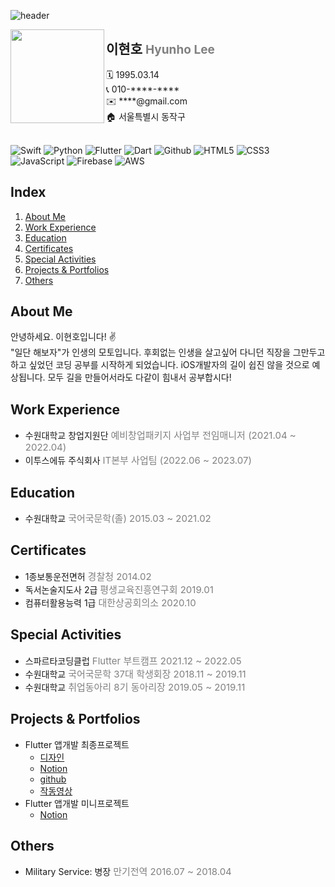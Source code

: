 ![header](https://capsule-render.vercel.app/api?type=rect&text=iOS&nbsp;&nbsp;Developer&fontAlign=25&fontSize=54&color=gradient)

<img src="https://github.com/2HYUNHO/HyunhoLee/assets/102159946/a6c2cf7c-cef5-4ff0-b7b9-78d9780ed3b2/" align="left" width="150" height="150">
</div>

## 이현호 <span style="color:grey; font-size: 19px">Hyunho Lee</span>
<div class=pull-left>
🗓️ 1995.03.14<br>
📞 010-****-****<br>
✉️ ****@gmail.com<br>
🏠 서울특별시 동작구<br>
</div>

<br>

![Swift](https://img.shields.io/badge/Swift-F05138?style=flat-square&logo=Swift&logoColor=white) ![Python](https://img.shields.io/badge/Python-3776AB?style=flat-square&logo=Python&logoColor=white) ![Flutter](https://img.shields.io/badge/Flutter-02569B?style=flat-square&logo=Flutter&logoColor=white) ![Dart](https://img.shields.io/badge/Dart-0175C2?style=flat-square&logo=Dart&logoColor=white) ![Github](https://img.shields.io/badge/Github-181717?style=flat-square&logo=Github&logoColor=white) ![HTML5](https://img.shields.io/badge/HTML5-E34F26?style=flat-square&logo=HTML5&logoColor=white) ![CSS3](https://img.shields.io/badge/CSS3-1572B6?style=flat-square&logo=CSS3&logoColor=white) ![JavaScript](https://img.shields.io/badge/JavaScript-F7DF1E?style=flat-square&logo=JavaScript&logoColor=white) ![Firebase](https://img.shields.io/badge/Firebase-FFCA28?style=flat-square&logo=Firebase&logoColor=white) ![AWS](https://img.shields.io/badge/AWS-232F3E?style=flat-square&logo=amazonaws&logoColor=white)



## Index  
1. [About Me](#about-me)   
2. [Work Experience](#work-experience)   
3. [Education](#education)   
4. [Certificates](#certificates)   
5. [Special Activities](#special-activities)
6. [Projects & Portfolios](#projects-&-portfolios)
5. [Others](#others)

## About Me 
안녕하세요. 이현호입니다! ✌️ <br>
"일단 해보자"가 인생의 모토입니다. 후회없는 인생을 살고싶어 다니던 직장을 그만두고 하고 싶었던 코딩 공부를 시작하게 되었습니다. iOS개발자의 길이 쉽진 않을 것으로 예상됩니다. 모두 길을 만들어서라도 다같이 힘내서 공부합시다!

## Work Experience  
- 수원대학교 창업지원단 <span style="color:grey; font-size: 15px">예비창업패키지 사업부 전임매니저 (2021.04 ~ 2022.04)</span>
- 이투스에듀 주식회사 <span style="color:grey; font-size: 15px">IT본부 사업팀 (2022.06 ~ 2023.07)</span>

## Education   
-  수원대학교 <span style="color:grey; font-size: 15px">국어국문학(졸) 2015.03 ~ 2021.02</span>

## Certificates
- 1종보통운전면허 <span style="color:grey; font-size: 15px">경찰청 2014.02</span>
- 독서논술지도사 2급 <span style="color:grey; font-size: 15px">평생교육진흥연구회 2019.01</span>
- 컴퓨터활용능력 1급 <span style="color:grey; font-size: 15px">대한상공회의소 2020.10</span>

## Special Activities   
- 스파르타코딩클럽 <span style="color:grey; font-size: 15px"> Flutter 부트캠프 2021.12 ~ 2022.05 </span>
- 수원대학교 <span style="color:grey; font-size: 15px"> 국어국문학 37대 학생회장 2018.11 ~ 2019.11 </span>
- 수원대학교 <span style="color:grey; font-size: 15px"> 취업동아리 8기 동아리장 2019.05 ~ 2019.11 </span>
   
## Projects & Portfolios
- Flutter 앱개발 최종프로젝트
  - [디자인](https://www.figma.com/file/QhxscNouFDBFoUP6IbEds5/%EC%B0%BD?type=design&node-id=144-2168&mode=design)
  - [Notion](https://teamsparta.notion.site/MAC-b7b1cbec9e0541fa817cbf7fcd479a78)
  - [github](https://github.com/2HYUNHO/Mac_gyver)
  - [작동영상](https://www.youtube.com/watch?v=Le9WJm-BpEY)
- Flutter 앱개발 미니프로젝트
  - [Notion](https://www.notion.so/6-mindful-stock-2ad1d62b50fc423a9558b63bce839223)

## Others  
-  Military Service: 병장 <span style="color:grey; font-size: 15px">만기전역 2016.07 ~ 2018.04</span>
